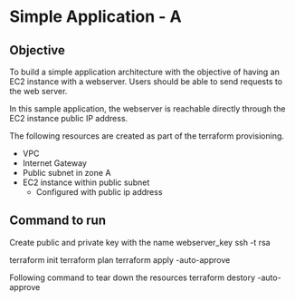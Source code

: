 # Simple Application - A

## Objective
To build a simple application architecture with the objective of having an EC2 instance with a webserver. Users should be able to send requests to the web server.

In this sample application, the webserver is reachable directly through the EC2 instance public IP address.

The following resources are created as part of the terraform provisioning.
* VPC
* Internet Gateway
* Public subnet in zone A
* EC2 instance within public subnet
    * Configured with public ip address

## Command to run

Create public and private key  with the name webserver_key
    ssh -t rsa 
    
terraform init
terraform plan
terraform  apply -auto-approve

Following command to tear down the resources 
terraform  destory  -auto-approve